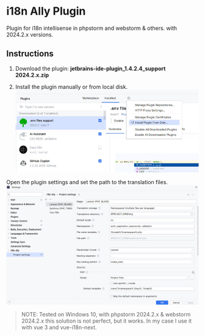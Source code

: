 # i18n Ally Plugin

Plugin for i18n intellisense in phpstorm and webstorm & others. with 2024.2.x versions.

## Instructions
1. Download the plugin:
   **jetbrains-ide-plugin_1.4.2.4_support 2024.2.x.zip**

2. Install the plugin manually or from local disk.
   ![Install plugin](images/install_plugin.jpg)

Open the plugin settings and set the path to the translation files.
   ![Set path](images/config_plugin.jpg)

> NOTE: Tested on Windows 10, with phpstorm 2024.2.x & webstorm 2024.2.x
> this solution is not perfect, but it works. 
> In my case I use it with vue 3 and vue-i18n-next.
